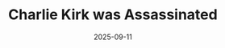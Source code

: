 ---
layout: blog/25/layout.njk
title: "Charlie Kirk was Assassinated"
date: 2025-09-11
permalink: "/more/archive/blog/25/9/charliekirk.html"
description: "in utah of all places too"
---